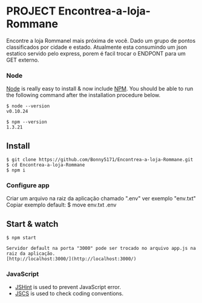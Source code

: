 # PROJECT Encontrea-a-loja-Rommane
Encontre a loja Rommanel mais  próxima de você. Dado um grupo de pontos classificados por cidade e estado. Atualmente esta consumindo um json estatico servido pelo express, porem é facil trocar o ENDPONT para um GET externo.

### Node

[Node](http://nodejs.org/) is really easy to install & now include [NPM](https://npmjs.org/).
You should be able to run the following command after the installation procedure
below.

    $ node --version
    v0.10.24

    $ npm --version
    1.3.21

## Install

    $ git clone https://github.com/Bonny5171/Encontrea-a-loja-Rommane.git
    $ cd Encontrea-a-loja-Rommane
    $ npm i

### Configure app

Criar um arquivo na raiz da aplicação chamado ".env" ver exemplo "env.txt"
Copiar exemplo default:
    $ move env.txt .env

## Start & watch

    $ npm start
    
    Servidor default na porta "3000" pode ser trocado no arquivo app.js na raiz da aplicação.
    [http://localhost:3000/](http://localhost:3000/)

### JavaScript

- [JSHint](http://www.jshint.com/docs/) is used to prevent JavaScript error.
- [JSCS](https://npmjs.org/package/jscs) is used to check coding conventions.
